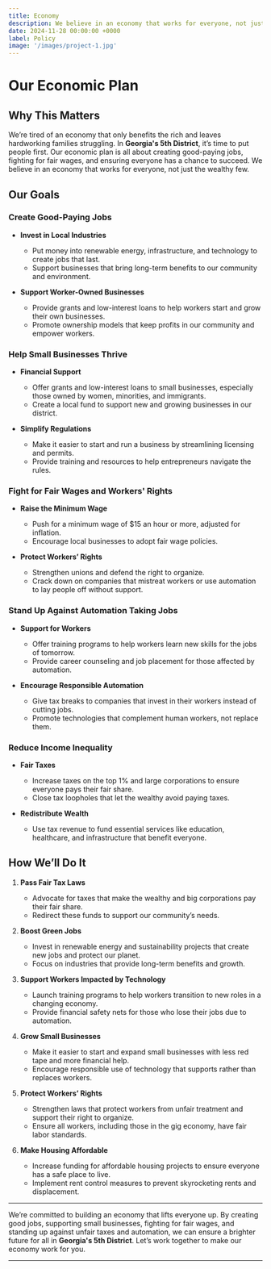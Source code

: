 ```yaml
---
title: Economy
description: We believe in an economy that works for everyone, not just the wealthy few.
date: 2024-11-28 00:00:00 +0000
label: Policy
image: '/images/project-1.jpg'
---
```


# Our Economic Plan

## Why This Matters

We’re tired of an economy that only benefits the rich and leaves hardworking families struggling. In **Georgia's 5th District**, it’s time to put people first. Our economic plan is all about creating good-paying jobs, fighting for fair wages, and ensuring everyone has a chance to succeed. We believe in an economy that works for everyone, not just the wealthy few.

## Our Goals

### Create Good-Paying Jobs

- **Invest in Local Industries**
  - Put money into renewable energy, infrastructure, and technology to create jobs that last.
  - Support businesses that bring long-term benefits to our community and environment.

- **Support Worker-Owned Businesses**
  - Provide grants and low-interest loans to help workers start and grow their own businesses.
  - Promote ownership models that keep profits in our community and empower workers.

### Help Small Businesses Thrive

- **Financial Support**
  - Offer grants and low-interest loans to small businesses, especially those owned by women, minorities, and immigrants.
  - Create a local fund to support new and growing businesses in our district.

- **Simplify Regulations**
  - Make it easier to start and run a business by streamlining licensing and permits.
  - Provide training and resources to help entrepreneurs navigate the rules.

### Fight for Fair Wages and Workers' Rights

- **Raise the Minimum Wage**
  - Push for a minimum wage of $15 an hour or more, adjusted for inflation.
  - Encourage local businesses to adopt fair wage policies.

- **Protect Workers’ Rights**
  - Strengthen unions and defend the right to organize.
  - Crack down on companies that mistreat workers or use automation to lay people off without support.

### Stand Up Against Automation Taking Jobs

- **Support for Workers**
  - Offer training programs to help workers learn new skills for the jobs of tomorrow.
  - Provide career counseling and job placement for those affected by automation.

- **Encourage Responsible Automation**
  - Give tax breaks to companies that invest in their workers instead of cutting jobs.
  - Promote technologies that complement human workers, not replace them.

### Reduce Income Inequality

- **Fair Taxes**
  - Increase taxes on the top 1% and large corporations to ensure everyone pays their fair share.
  - Close tax loopholes that let the wealthy avoid paying taxes.

- **Redistribute Wealth**
  - Use tax revenue to fund essential services like education, healthcare, and infrastructure that benefit everyone.
  
## How We’ll Do It

1. **Pass Fair Tax Laws**
   - Advocate for taxes that make the wealthy and big corporations pay their fair share.
   - Redirect these funds to support our community’s needs.

2. **Boost Green Jobs**
   - Invest in renewable energy and sustainability projects that create new jobs and protect our planet.
   - Focus on industries that provide long-term benefits and growth.

3. **Support Workers Impacted by Technology**
   - Launch training programs to help workers transition to new roles in a changing economy.
   - Provide financial safety nets for those who lose their jobs due to automation.

4. **Grow Small Businesses**
   - Make it easier to start and expand small businesses with less red tape and more financial help.
   - Encourage responsible use of technology that supports rather than replaces workers.

5. **Protect Workers’ Rights**
   - Strengthen laws that protect workers from unfair treatment and support their right to organize.
   - Ensure all workers, including those in the gig economy, have fair labor standards.

6. **Make Housing Affordable**
   - Increase funding for affordable housing projects to ensure everyone has a safe place to live.
   - Implement rent control measures to prevent skyrocketing rents and displacement.

---

We’re committed to building an economy that lifts everyone up. By creating good jobs, supporting small businesses, fighting for fair wages, and standing up against unfair taxes and automation, we can ensure a brighter future for all in **Georgia's 5th District**. Let’s work together to make our economy work for you.

---